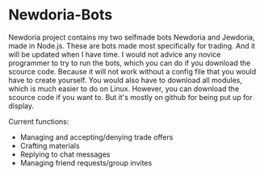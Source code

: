 # Newdoria-Bots

Newdoria project contains my two selfmade bots Newdoria and Jewdoria, made in Node.js.
These are bots made most specifically for trading. And it will be updated when I have time.
I would not advice any novice programmer to try to run the bots,
which you can do if you download the scource code. Because it will not work without 
a config file that you would have to create yourself. You would also have to download all modules,
which is much easier to do on Linux. However, you can download the scource code if you want to. 
But it's mostly on github for being put up for display.

Current functions:

* Managing and accepting/denying trade offers
* Crafting materials
* Replying to chat messages
* Managing friend requests/group invites
